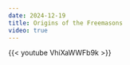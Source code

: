 ```yaml
---
date: 2024-12-19
title: Origins of the Freemasons
video: true
---
```



{{< youtube VhiXaWWFb9k >}}
